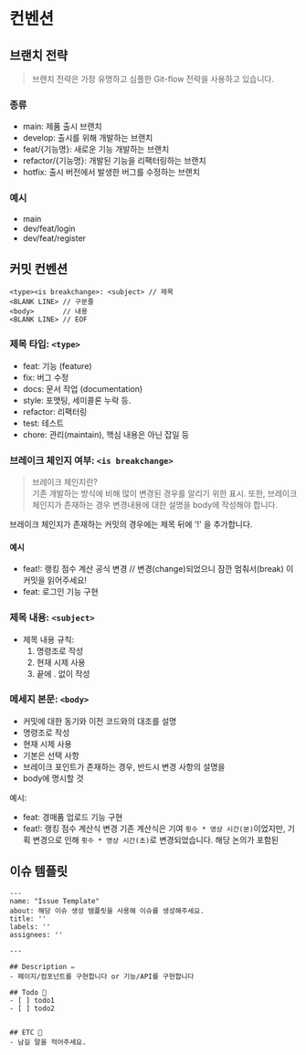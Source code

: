 # 컨벤션

## 브랜치 전략

> 브랜치 전략은 가장 유명하고 심플한 Git-flow 전략을 사용하고 있습니다.

 

### 종류

- main: 제품 출시 브랜치
- develop: 출시를 위해 개발하는 브랜치
- feat/{기능명}: 새로운 기능 개발하는 브랜치
- refactor/{기능명}: 개발된 기능을 리팩터링하는 브랜치
- hotfix: 출시 버전에서 발생한 버그를 수정하는 브랜치

### 예시
- main
- dev/feat/login
- dev/feat/register

## 커밋 컨벤션
```
<type><is breakchange>: <subject> // 제목
<BLANK LINE> // 구분줄
<body>       // 내용
<BLANK LINE> // EOF
```
### 제목 타입: ```<type>```
- feat: 기능 (feature)
- fix: 버그 수정
- docs: 문서 작업 (documentation)
- style: 포맷팅, 세미콜론 누락 등.
- refactor: 리팩터링
- test: 테스트
- chore: 관리(maintain), 핵심 내용은 아닌 잡일 등

### 브레이크 체인지 여부: ```<is breakchange>```

> 브레이크 체인지란?<br>
기존 개발하는 방식에 비해 많이 변경된 경우를 알리기 위한 표시.
또한, 브레이크 체인지가 존재하는 경우 변경내용에 대한 설명을 body에 작성해야 합니다.
 

브레이크 체인지가 존재하는 커밋의 경우에는 제목 뒤에 '!' 을 추가합니다.

#### 예시
- feat!: 랭킹 점수 계산 공식 변경 // 변경(change)되었으니 잠깐 멈춰서(break) 이 커밋을 읽어주세요! 
- feat: 로그인 기능 구현

### 제목 내용: ```<subject>```

- 제목 내용 규칙:
    1.  명령조로 작성
    2. 현재 시제 사용
    3. 끝에 . 없이 작성
 

 

### 메세지 본문: ```<body> ```
- 커밋에 대한 동기와 이전 코드와의 대조를 설명
- 명령조로 작성
- 현재 시제 사용
- 기본은 선택 사항
- 브레이크 포인트가 존재하는 경우, 반드시 변경 사항의 설명을 
- body에 명시할 것

예시:
- feat: 경매품 업로드 기능 구현
- feat!: 랭킹 점수 계산식 변경
기존 계산식은 기여 `횟수 * 영상 시간(분)`이었지만, 기획 변경으로 인해 `횟수 * 영상 시간(초)`로 변경되었습니다.
해당 논의가 포함된 



## 이슈 템플릿
```
---
name: "Issue Template"
about: 해당 이슈 생성 템플릿을 사용해 이슈를 생성해주세요.
title: ''
labels: ''
assignees: ''

---

## Description ✏
- 페이지/컴포넌트를 구현합니다 or 기능/API를 구현합니다

## Todo 📝
- [ ] todo1
- [ ] todo2


## ETC 📌
- 남길 말을 적어주세요.
```